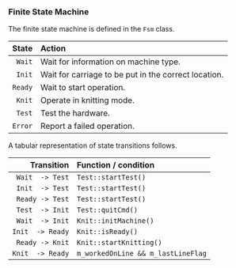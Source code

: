 ### Finite State Machine

The finite state machine is defined in the `Fsm` class.

| State  | Action |
     --: | :--
 `Wait`  | Wait for information on machine type.
 `Init`  | Wait for carriage to be put in the correct location.
 `Ready` | Wait to start operation.
 `Knit`  | Operate in knitting mode.
 `Test`  | Test the hardware.
 `Error` | Report a failed operation.

A tabular representation of state transitions follows.

| Transition      | Function / condition |
              --: | :--
 `Wait  -> Test`  | `Test::startTest()`
 `Init  -> Test`  | `Test::startTest()`
 `Ready -> Test`  | `Test::startTest()`
 `Test  -> Init`  | `Test::quitCmd()`
 `Wait  -> Init`  | `Knit::initMachine()`
 `Init  -> Ready` | `Knit::isReady()`
 `Ready -> Knit`  | `Knit::startKnitting()`
 `Knit  -> Ready` | `m_workedOnLine && m_lastLineFlag`
